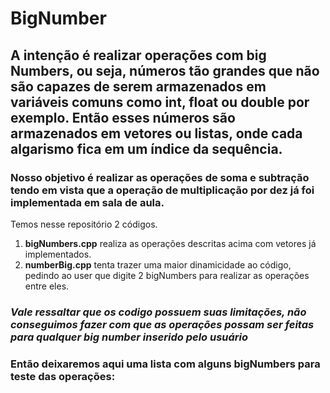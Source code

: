 # BigNumber
##  A intenção é realizar operações com big Numbers, ou seja, números tão grandes que não são capazes de serem armazenados em variáveis comuns como int, float ou double por exemplo. Então esses números são armazenados em vetores ou listas, onde cada algarismo fica em um índice da sequência. 

### Nosso objetivo  é realizar as operações de soma e subtração tendo em vista que a operação de multiplicação por dez já foi implementada em sala de aula. 

Temos nesse repositório  2 códigos.

1. **bigNumbers.cpp** realiza as operações descritas acima com vetores já implementados.
2. **numberBig.cpp**  tenta trazer uma maior dinamicidade ao código, pedindo ao user que digite 2 bigNumbers para realizar as operações entre eles.
### _Vale ressaltar que os codigo possuem suas limitações, não conseguimos fazer com que as operações possam ser feitas para qualquer big number inserido pelo usuário_

### Então deixaremos aqui uma lista com alguns bigNumbers para teste das operações: 



